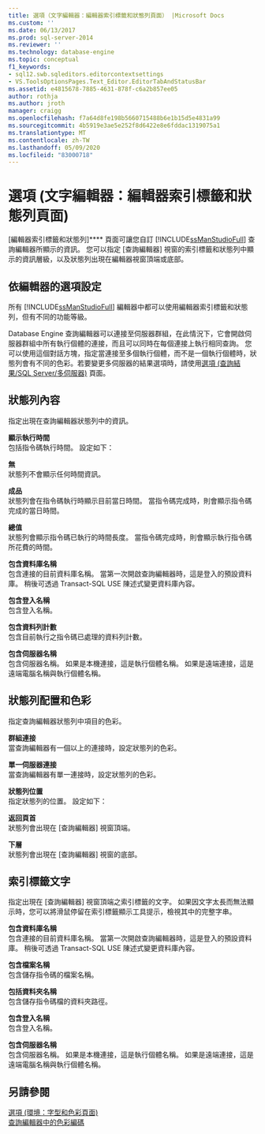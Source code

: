 ```yaml
---
title: 選項（文字編輯器：編輯器索引標籤和狀態列頁面） |Microsoft Docs
ms.custom: ''
ms.date: 06/13/2017
ms.prod: sql-server-2014
ms.reviewer: ''
ms.technology: database-engine
ms.topic: conceptual
f1_keywords:
- sql12.swb.sqleditors.editorcontextsettings
- VS.ToolsOptionsPages.Text_Editor.EditorTabAndStatusBar
ms.assetid: e4815678-7885-4631-878f-c6a2b857ee05
author: rothja
ms.author: jroth
manager: craigg
ms.openlocfilehash: f7a64d8fe198b5660715488b6e1b15d5e4831a99
ms.sourcegitcommit: 4b5919e3ae5e252f8d6422e8e6fddac1319075a1
ms.translationtype: MT
ms.contentlocale: zh-TW
ms.lasthandoff: 05/09/2020
ms.locfileid: "83000718"
---
```

# <a name="options-text-editor-editor-tab-and-status-bar-page"></a>選項 (文字編輯器：編輯器索引標籤和狀態列頁面)
  [編輯器索引標籤和狀態列]**** 頁面可讓您自訂 [!INCLUDE[ssManStudioFull](../includes/ssmanstudiofull-md.md)] 查詢編輯器所顯示的資訊。 您可以指定 [查詢編輯器] 視窗的索引標籤和狀態列中顯示的資訊層級，以及狀態列出現在編輯器視窗頂端或底部。  
  
## <a name="option-settings-by-editor"></a>依編輯器的選項設定  
 所有 [!INCLUDE[ssManStudioFull](../includes/ssmanstudiofull-md.md)] 編輯器中都可以使用編輯器索引標籤和狀態列，但有不同的功能等級。  
  
 Database Engine 查詢編輯器可以連接至伺服器群組，在此情況下，它會開啟伺服器群組中所有執行個體的連接，而且可以同時在每個連接上執行相同查詢。 您可以使用這個對話方塊，指定當連接至多個執行個體，而不是一個執行個體時，狀態列會有不同的色彩。若要變更多伺服器的結果選項時，請使用[選項 (查詢結果/SQL Server/多伺服器)](../../2014/database-engine/options-query-results-sql-server-multi-server.md) 頁面。  
  
## <a name="status-bar-content"></a>狀態列內容  
 指定出現在查詢編輯器狀態列中的資訊。  
  
 **顯示執行時間**  
 包括指令碼執行時間。 設定如下：  
  
 **無**  
 狀態列不會顯示任何時間資訊。  
  
 **成品**  
 狀態列會在指令碼執行時顯示目前當日時間。 當指令碼完成時，則會顯示指令碼完成的當日時間。  
  
 **總值**  
 狀態列會顯示指令碼已執行的時間長度。 當指令碼完成時，則會顯示執行指令碼所花費的時間。  
  
 **包含資料庫名稱**  
 包含連接的目前資料庫名稱。 當第一次開啟查詢編輯器時，這是登入的預設資料庫。 稍後可透過 Transact-SQL USE 陳述式變更資料庫內容。  
  
 **包含登入名稱**  
 包含登入名稱。  
  
 **包含資料列計數**  
 包含目前執行之指令碼已處理的資料列計數。  
  
 **包含伺服器名稱**  
 包含伺服器名稱。 如果是本機連接，這是執行個體名稱。 如果是遠端連接，這是遠端電腦名稱與執行個體名稱。  
  
## <a name="status-bar-layout-and-colors"></a>狀態列配置和色彩  
 指定查詢編輯器狀態列中項目的色彩。  
  
 **群組連接**  
 當查詢編輯器有一個以上的連接時，設定狀態列的色彩。  
  
 **單一伺服器連接**  
 當查詢編輯器有單一連接時，設定狀態列的色彩。  
  
 **狀態列位置**  
 指定狀態列的位置。 設定如下：  
  
 **返回頁首**  
 狀態列會出現在 [查詢編輯器] 視窗頂端。  
  
 **下層**  
 狀態列會出現在 [查詢編輯器] 視窗的底部。  
  
## <a name="tab-text"></a>索引標籤文字  
 指定出現在 [查詢編輯器] 視窗頂端之索引標籤的文字。 如果因文字太長而無法顯示時，您可以將滑鼠停留在索引標籤顯示工具提示，檢視其中的完整字串。  
  
 **包含資料庫名稱**  
 包含連接的目前資料庫名稱。 當第一次開啟查詢編輯器時，這是登入的預設資料庫。 稍後可透過 Transact-SQL USE 陳述式變更資料庫內容。  
  
 **包含檔案名稱**  
 包含儲存指令碼的檔案名稱。  
  
 **包括資料夾名稱**  
 包含儲存指令碼檔的資料夾路徑。  
  
 **包含登入名稱**  
 包含登入名稱。  
  
 **包含伺服器名稱**  
 包含伺服器名稱。 如果是本機連接，這是執行個體名稱。 如果是遠端連接，這是遠端電腦名稱與執行個體名稱。  
  
## <a name="see-also"></a>另請參閱  
 [選項 &#40;環境：字型和色彩頁面&#41;](../ssms/menu-help/options-environment-fonts-and-colors-page.md)   
 [查詢編輯器中的色彩編碼](../relational-databases/scripting/color-coding-in-query-editors.md)  
  
  
